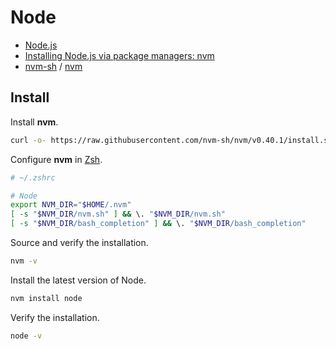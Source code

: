 # Node

- [Node.js](https://nodejs.org/en/)
- [Installing Node.js via package managers: nvm](https://nodejs.org/en/download/package-manager/all#nvm)
- [nvm-sh](https://github.com/nvm-sh) / [nvm](https://github.com/nvm-sh/nvm)

## Install

Install **nvm**.

```zsh
curl -o- https://raw.githubusercontent.com/nvm-sh/nvm/v0.40.1/install.sh | bash
```

Configure **nvm** in [Zsh](Zsh.md).

```zsh
# ~/.zshrc

# Node
export NVM_DIR="$HOME/.nvm"
[ -s "$NVM_DIR/nvm.sh" ] && \. "$NVM_DIR/nvm.sh"
[ -s "$NVM_DIR/bash_completion" ] && \. "$NVM_DIR/bash_completion"
```

Source and verify the installation.

```zsh
nvm -v
```

Install the latest version of Node.

```zsh
nvm install node
```

Verify the installation.

```zsh
node -v
```
